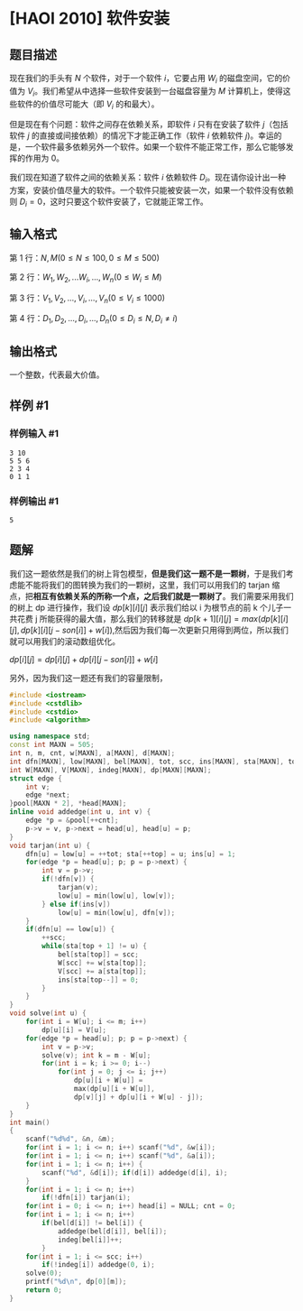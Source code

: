 # [HAOI 2010] 软件安装

## 题目描述

现在我们的手头有 $N$ 个软件，对于一个软件 $i$，它要占用 $W_i$ 的磁盘空间，它的价值为 $V_i$。我们希望从中选择一些软件安装到一台磁盘容量为 $M$ 计算机上，使得这些软件的价值尽可能大（即 $V_i$ 的和最大）。

但是现在有个问题：软件之间存在依赖关系，即软件 $i$ 只有在安装了软件 $j$（包括软件 $j$ 的直接或间接依赖）的情况下才能正确工作（软件 $i$ 依赖软件 $j$)。幸运的是，一个软件最多依赖另外一个软件。如果一个软件不能正常工作，那么它能够发挥的作用为 $0$。


我们现在知道了软件之间的依赖关系：软件 $i$ 依赖软件 $D_i$。现在请你设计出一种方案，安装价值尽量大的软件。一个软件只能被安装一次，如果一个软件没有依赖则 $D_i=0$，这时只要这个软件安装了，它就能正常工作。

## 输入格式

第 1 行：$N,M(0\leq N\leq 100, 0\leq M\leq 500)$

第 2 行：$W_1,W_2, ... W_i, ..., W_n (0\leq W_i\leq M)$

第 3 行：$V_1, V_2, ..., V_i, ..., V_n  (0\leq V_i\leq 1000)$

第 4 行：$D_1, D_2, ..., D_i, ..., D_n (0\leq D_i\leq N, D_i≠i)$

## 输出格式

一个整数，代表最大价值。

## 样例 #1

### 样例输入 #1

```
3 10
5 5 6
2 3 4
0 1 1
```

### 样例输出 #1

```
5
```


## 题解
我们这一题依然是我们的树上背包模型，**但是我们这一题不是一颗树**，于是我们考虑能不能将我们的图转换为我们的一颗树，这里，我们可以用我们的 tarjan 缩点，把**相互有依赖关系的所称一个点，之后我们就是一颗树了**。我们需要采用我们的树上 dp 进行操作，我们设 $dp[k][i][j]$ 表示我们给以 i 为根节点的前 k 个儿子一共花费 j 所能获得的最大值，那么我们的转移就是
$dp[k+1][i][j]=max(dp[k][i][j],dp[k][i][j-son[i]]+w[i])$,然后因为我们每一次更新只用得到两位，所以我们就可以用我们的滚动数组优化。

$dp[i][j]=dp[i][j]+dp[i][j-son[i]]+w[i]$

另外，因为我们这一题还有我们的容量限制，

```cpp
#include <iostream>
#include <cstdlib>
#include <cstdio>
#include <algorithm>

using namespace std;
const int MAXN = 505;
int n, m, cnt, w[MAXN], a[MAXN], d[MAXN]; 
int dfn[MAXN], low[MAXN], bel[MAXN], tot, scc, ins[MAXN], sta[MAXN], top; 
int W[MAXN], V[MAXN], indeg[MAXN], dp[MAXN][MAXN];
struct edge {
    int v;
    edge *next;
}pool[MAXN * 2], *head[MAXN];
inline void addedge(int u, int v) {
    edge *p = &pool[++cnt];
    p->v = v, p->next = head[u], head[u] = p; 
}
void tarjan(int u) {
    dfn[u] = low[u] = ++tot; sta[++top] = u; ins[u] = 1;
    for(edge *p = head[u]; p; p = p->next) {
        int v = p->v;
        if(!dfn[v]) {
            tarjan(v); 
            low[u] = min(low[u], low[v]);
        } else if(ins[v]) 
            low[u] = min(low[u], dfn[v]);
    }
    if(dfn[u] == low[u]) {
        ++scc;
        while(sta[top + 1] != u) {
            bel[sta[top]] = scc;
            W[scc] += w[sta[top]]; 
            V[scc] += a[sta[top]];
            ins[sta[top--]] = 0;
        }
    }
}
void solve(int u) {
    for(int i = W[u]; i <= m; i++)
        dp[u][i] = V[u];
    for(edge *p = head[u]; p; p = p->next) {
        int v = p->v;
        solve(v); int k = m - W[u];
        for(int i = k; i >= 0; i--) 
            for(int j = 0; j <= i; j++)
                dp[u][i + W[u]] = 
                max(dp[u][i + W[u]], 
                dp[v][j] + dp[u][i + W[u] - j]);
    }
}
int main()
{
    scanf("%d%d", &n, &m);
    for(int i = 1; i <= n; i++) scanf("%d", &w[i]);
    for(int i = 1; i <= n; i++) scanf("%d", &a[i]);
    for(int i = 1; i <= n; i++) {
    	scanf("%d", &d[i]); if(d[i]) addedge(d[i], i);
    }
    for(int i = 1; i <= n; i++)    
        if(!dfn[i]) tarjan(i);
    for(int i = 0; i <= n; i++) head[i] = NULL; cnt = 0;
    for(int i = 1; i <= n; i++)
    	if(bel[d[i]] != bel[i]) {
    		addedge(bel[d[i]], bel[i]);
    		indeg[bel[i]]++;
        }
    for(int i = 1; i <= scc; i++) 
        if(!indeg[i]) addedge(0, i);
    solve(0);
    printf("%d\n", dp[0][m]);
 	return 0;
}
```